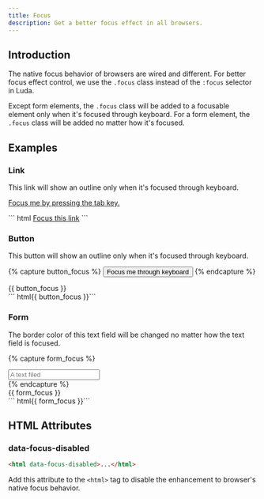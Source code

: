 ```yaml
---
title: Focus
description: Get a better focus effect in all browsers.
---
```


## Introduction

The native focus behavior of browsers are wired and different.
For better focus effect control, we use the `.focus` class
instead of the `:focus` selector in Luda.

Except form elements, the `.focus` class will be added
to a focusable element only when it's focused through keyboard.
For a form element, the `.focus` class will be added no matter how it's focused.

## Examples

### Link

This link will show an outline only when it's focused through keyboard.

<p class="example mt-none">
  <a href="#" data-turbolinks="false">Focus me by pressing the tab key.</a>
</p>
``` html
<a href="#">Focus this link</a>
```

### Button

This button will show an outline only when it's focused through keyboard.

{% capture button_focus %}
<button class="btn btn-primary">Focus me through keyboard</button>
{% endcapture %}
<div class="example">
  {{ button_focus }}
</div>
``` html{{ button_focus }}```

### Form

The border color of this text field will be changed
no matter how the text field is focused.

{% capture form_focus %}
<div class="fm fm-text">
  <input placeholder="A text filed">
</div>
{% endcapture %}
<div class="example">
  {{ form_focus }}
</div>
``` html{{ form_focus }}```

## HTML Attributes

### data-focus-disabled

``` html
<html data-focus-disabled>...</html>
```

Add this attribute to the `<html>` tag to disable the enhancement
to browser's native focus behavior.
